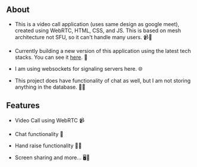 ## About 

- This is a video call application (uses same design as google meet), created using WebRTC, HTML, CSS, and JS. This is based on mesh architecture not SFU, so it can't handle many users. 📹🔗

- Currently building a new version of this application using the latest tech stacks. You can see it [here](https://github.com/Abhi1992002/video_call_advanced). 🚀

- I am using websockets for signaling servers here. 🌐

- This project does have functionality of chat as well, but I am not storing anything in the database. 💬🚫

## Features

- Video Call using WebRTC 📹

- Chat functionality 💬

- Hand raise functionality 🙋‍♂️

- Screen sharing and more... 🖥️🌟
